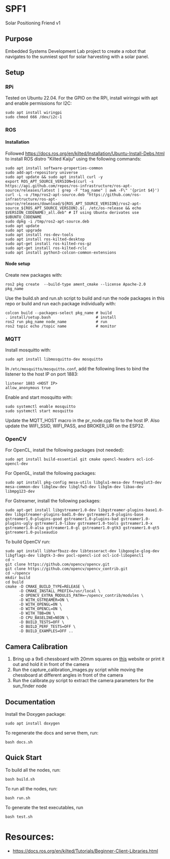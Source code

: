 # SPF1
Solar Positioning Friend v1

## Purpose
Embedded Systems Development Lab project to create a robot that navigates to the sunniest spot for solar harvesting with a solar panel.

## Setup

### RPi
Tested on Ubuntu 22.04. For the GPIO on the RPi, install wiringpi with apt and enable permissions for I2C: 
```
sudo apt install wiringpi
sudo chmod 666 /dev/i2c-1
```

### ROS

#### Installation
Followed https://docs.ros.org/en/kilted/Installation/Ubuntu-Install-Debs.html to install ROS distro "Kilted Kaiju" using the following commands:
```
sudo apt install software-properties-common
sudo add-apt-repository universe
sudo apt update && sudo apt install curl -y
export ROS_APT_SOURCE_VERSION=$(curl -s https://api.github.com/repos/ros-infrastructure/ros-apt-source/releases/latest | grep -F "tag_name" | awk -F\" '{print $4}')
curl -L -o /tmp/ros2-apt-source.deb "https://github.com/ros-infrastructure/ros-apt-source/releases/download/${ROS_APT_SOURCE_VERSION}/ros2-apt-source_${ROS_APT_SOURCE_VERSION}.$(. /etc/os-release && echo $VERSION_CODENAME)_all.deb" # If using Ubuntu derivates use $UBUNTU_CODENAME
sudo dpkg -i /tmp/ros2-apt-source.deb
sudo apt update 
sudo apt upgrade
sudo apt install ros-dev-tools
sudo apt install ros-kilted-desktop
sudo apt-get install ros-kilted-ros-gz
sudo apt-get install ros-kilted-rclc
sudo apt install python3-colcon-common-extensions
```

#### Node setup
Create new packages with:
```
ros2 pkg create  --build-type ament_cmake --license Apache-2.0 pkg_name
```

Use the build.sh and run.sh script to build and run the node packages in this repo or build and run each package individually with:
```
colcon build --packages-select pkg_name # build
. install/setup.bash                    # install
ros2 run pkg_name node_name             # run
ros2 topic echo /topic name             # monitor
```

### MQTT
Install mosquitto with:
```
sudo apt install libmosquitto-dev mosquitto
```
In `/etc/mosquitto/mosquitto.conf`, add the following lines to bind the listener to the host IP on port 1883:
```
listener 1883 <HOST IP>
allow_anonymous true
```
Enable and start mosquitto with:
```
sudo systemctl enable mosquitto
sudo systemctl start mosquitto
```
Update the MQTT_HOST macro in the pr_node.cpp file to the host IP. Also update the WIFI_SSID, WIFI_PASS, and BROKER_URI on the ESP32.

### OpenCV

For OpenCL, install the following packages (not needed):
```
sudo apt install build-essential git cmake opencl-headers ocl-icd-opencl-dev
```

For OpenGL, install the following packages:
```
sudo apt install pkg-config mesa-utils libglu1-mesa-dev freeglut3-dev mesa-common-dev libglew-dev libglfw3-dev libglm-dev libao-dev libmpg123-dev
```

For Gstreamer, install the following packages:
```
sudo apt-get install libgstreamer1.0-dev libgstreamer-plugins-base1.0-dev libgstreamer-plugins-bad1.0-dev gstreamer1.0-plugins-base gstreamer1.0-plugins-good gstreamer1.0-plugins-bad gstreamer1.0-plugins-ugly gstreamer1.0-libav gstreamer1.0-tools gstreamer1.0-x gstreamer1.0-alsa gstreamer1.0-gl gstreamer1.0-gtk3 gstreamer1.0-qt5 gstreamer1.0-pulseaudio
```

To build OpenCV run:
```
sudo apt install libharfbuzz-dev libtesseract-dev libgoogle-glog-dev libgflags-dev libgtk-3-dev pocl-opencl-icd ocl-icd-libopencl1
cd ~
git clone https://github.com/opencv/opencv.git
git clone https://github.com/opencv/opencv_contrib.git
cd ~/opencv
mkdir build
cd build
cmake -D CMAKE_BUILD_TYPE=RELEASE \
      -D CMAKE_INSTALL_PREFIX=/usr/local \
      -D OPENCV_EXTRA_MODULES_PATH=~/opencv_contrib/modules \
      -D WITH_GSTREAMER=ON \
      -D WITH_OPENGL=ON \
      -D WITH_OPENCL=ON \
      -D WITH_TBB=ON \
      -D CPU_BASELINE=NEON \
      -D BUILD_TESTS=OFF \
      -D BUILD_PERF_TESTS=OFF \
      -D BUILD_EXAMPLES=OFF ..
```

## Camera Calibration
1. Bring up a 9x6 chessboard with 20mm squares on [this](https://calib.io/pages/camera-calibration-pattern-generator) website or print it out and hold it in front of the camera
2. Run the capture_calibration_images.py script while moving the chessboard at different angles in front of the camera
3. Run the calibrate.py script to extract the camera parameters for the sun_finder node

## Documentation
Install the Doxygen package:
```
sudo apt install doxygen
```
To regenerate the docs and serve them, run:
```
bash docs.sh
```

## Quick Start

To build all the nodes, run:
```
bash build.sh
```
To run all the nodes, run:
```
bash run.sh
```
To generate the test executables, run
```
bash test.sh
```

# Resources:
- https://docs.ros.org/en/kilted/Tutorials/Beginner-Client-Libraries.html